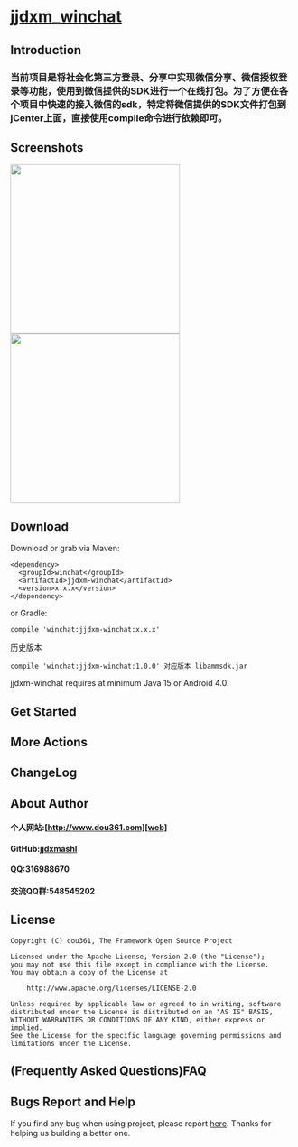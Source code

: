 # [jjdxm_winchat][project] #

## Introduction ##
### 当前项目是将社会化第三方登录、分享中实现微信分享、微信授权登录等功能，使用到微信提供的SDK进行一个在线打包。为了方便在各个项目中快速的接入微信的sdk，特定将微信提供的SDK文件打包到jCenter上面，直接使用compile命令进行依赖即可。 ###

## Screenshots ##

<img src="https://raw.githubusercontent.com/jjdxmashl/jjdxm_winchat/master/screenshots/icon01.png" width="300"> 
<img src="https://raw.githubusercontent.com/jjdxmashl/jjdxm_winchat/master/screenshots/icon02.png" width="300"> 

## Download ##


Download or grab via Maven:

	<dependency>
	  <groupId>winchat</groupId>
	  <artifactId>jjdxm-winchat</artifactId>
	  <version>x.x.x</version>
	</dependency>

or Gradle:

	compile 'winchat:jjdxm-winchat:x.x.x'

历史版本

	compile 'winchat:jjdxm-winchat:1.0.0' 对应版本 libammsdk.jar

jjdxm-winchat requires at minimum Java 15 or Android 4.0.

## Get Started ##
## More Actions ##

## ChangeLog ##

## About Author ##

#### 个人网站:[http://www.dou361.com][web] ####
#### GitHub:[jjdxmashl][github] ####
#### QQ:316988670 ####
#### 交流QQ群:548545202 ####


## License ##

    Copyright (C) dou361, The Framework Open Source Project
    
    Licensed under the Apache License, Version 2.0 (the "License");
    you may not use this file except in compliance with the License.
    You may obtain a copy of the License at
    
     	http://www.apache.org/licenses/LICENSE-2.0
    
    Unless required by applicable law or agreed to in writing, software
    distributed under the License is distributed on an "AS IS" BASIS,
    WITHOUT WARRANTIES OR CONDITIONS OF ANY KIND, either express or implied.
    See the License for the specific language governing permissions and
    limitations under the License.

## (Frequently Asked Questions)FAQ ##
## Bugs Report and Help ##

If you find any bug when using project, please report [here][issues]. Thanks for helping us building a better one.



[web]:http://www.dou361.com
[github]:https://github.com/jjdxmashl/
[project]:https://github.com/jjdxmashl/jjdxm_winchat/
[issues]:https://github.com/jjdxmashl/jjdxm_winchat/issues/new
[downapk]:https://raw.githubusercontent.com/jjdxmashl/jjdxm_winchat/master/apk/app-debug.apk
[lastaar]:https://raw.githubusercontent.com/jjdxmashl/jjdxm_winchat/master/release/jjdxm-winchat-1.0.0.aar
[lastjar]:https://raw.githubusercontent.com/jjdxmashl/jjdxm_winchat/master/release/jjdxm-winchat-1.0.0.jar
[icon01]:https://raw.githubusercontent.com/jjdxmashl/jjdxm_winchat/master/screenshots/icon01.png
[icon02]:https://raw.githubusercontent.com/jjdxmashl/jjdxm_winchat/master/screenshots/icon02.png
